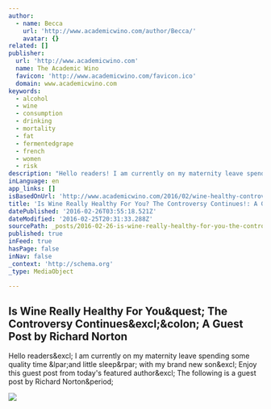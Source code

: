 ```yaml
---
author:
  - name: Becca
    url: 'http://www.academicwino.com/author/Becca/'
    avatar: {}
related: []
publisher:
  url: 'http://www.academicwino.com'
  name: The Academic Wino
  favicon: 'http://www.academicwino.com/favicon.ico'
  domain: www.academicwino.com
keywords:
  - alcohol
  - wine
  - consumption
  - drinking
  - mortality
  - fat
  - fermentedgrape
  - french
  - women
  - risk
description: "Hello readers! I am currently on my maternity leave spending some quality time (and little sleep) with my brand new son! Enjoy this guest post from today's featured author! The following is a guest post by Richard Norton."
inLanguage: en
app_links: []
isBasedOnUrl: 'http://www.academicwino.com/2016/02/wine-healthy-controversy.html/'
title: 'Is Wine Really Healthy For You? The Controversy Continues!: A Guest Post by Richard Norton'
datePublished: '2016-02-26T03:55:18.521Z'
dateModified: '2016-02-25T20:31:33.288Z'
sourcePath: _posts/2016-02-26-is-wine-really-healthy-for-you-the-controversy-continues.md
published: true
inFeed: true
hasPage: false
inNav: false
_context: 'http://schema.org'
_type: MediaObject

---
```

<article style=""><h1>Is Wine Really Healthy For You&amp;quest; The Controversy Continues&amp;excl;&amp;colon; A Guest Post by Richard Norton</h1><p>Hello readers&amp;excl; I am currently on my maternity leave spending some quality time &amp;lpar;and little sleep&amp;rpar; with my brand new son&amp;excl; Enjoy this guest post from today's featured author&amp;excl; The following is a guest post by Richard Norton&amp;period;</p><img src="http://www.academicwino.com/wp-content/uploads/2016/02/Screen-Shot-2016-01-24-at-09.03.41.png" /></article>